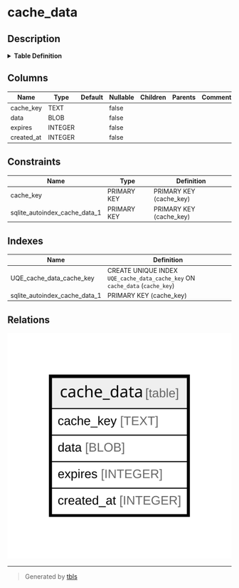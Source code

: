 # cache_data

## Description

<details>
<summary><strong>Table Definition</strong></summary>

```sql
CREATE TABLE `cache_data` (
`cache_key` TEXT PRIMARY KEY NOT NULL
, `data` BLOB NOT NULL
, `expires` INTEGER NOT NULL
, `created_at` INTEGER NOT NULL
)
```

</details>

## Columns

| Name | Type | Default | Nullable | Children | Parents | Comment |
| ---- | ---- | ------- | -------- | -------- | ------- | ------- |
| cache_key | TEXT |  | false |  |  |  |
| data | BLOB |  | false |  |  |  |
| expires | INTEGER |  | false |  |  |  |
| created_at | INTEGER |  | false |  |  |  |

## Constraints

| Name | Type | Definition |
| ---- | ---- | ---------- |
| cache_key | PRIMARY KEY | PRIMARY KEY (cache_key) |
| sqlite_autoindex_cache_data_1 | PRIMARY KEY | PRIMARY KEY (cache_key) |

## Indexes

| Name | Definition |
| ---- | ---------- |
| UQE_cache_data_cache_key | CREATE UNIQUE INDEX `UQE_cache_data_cache_key` ON `cache_data` (`cache_key`) |
| sqlite_autoindex_cache_data_1 | PRIMARY KEY (cache_key) |

## Relations

![er](cache_data.svg)

---

> Generated by [tbls](https://github.com/k1LoW/tbls)
